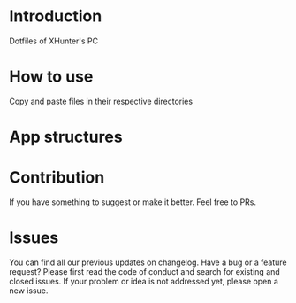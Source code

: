 # Introduction
Dotfiles of XHunter's PC

# How to use
Copy and paste files in their respective directories

# App structures


# Contribution
If you have something to suggest or make it better. Feel free to PRs. 

# Issues
You can find all our previous updates on changelog. Have a bug or a feature request? Please first read the code of conduct and search for existing and closed issues. If your problem or idea is not addressed yet, please open a new issue.


